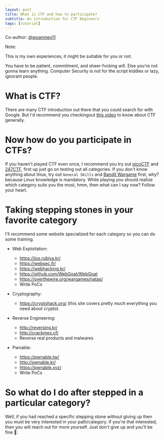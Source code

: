 ```yaml
---
layout: post
title: What is CTF and how to participate?
subtitle: An introduction for CTF Beginners
tags: [tutorial]
---
```


Co-author: [@woanmeo11](https://woanmeo11.github.io/)

Note:

<span class="color-orange">This is my own experiences, it might be suitable for you or not.</span>

<span class="color-orange">You have to be patient, commitment, and sheer-fvcking will. Else you're not gonna learn anything. Computer Security is not for the script kiddies or lazy, ignorant people.</span>

# What is CTF?

There are many CTF introduction out there that you could search for with Google. But I'd recommend you checkingout [this video](https://www.youtube.com/watch?v=8ev9ZX9J45A) to know about CTF generally.

# Now how do you participate in CTFs?

If you haven't played CTF even once, I recommend you try out [picoCTF](https://picoctf.org/) and [247CTF](https://247ctf.com/), first up just go on testing out all categories. If you don't know anything about linux, try out `General Skills` and [Bandit Wargame](https://overthewire.org/wargames/bandit/) first, why? because Linux knowledge is mandatory. While playing you should realize which category suits you the most, hmm, then what can I say now? Follow your heart.

# Taking stepping stones in your favorite category

I'll recommend some website specialized for each category so you can do some training.

- Web Exploitation:
    - https://los.rubiya.kr/
    - https://websec.fr/
    - https://webhacking.kr/
    - https://github.com/WebGoat/WebGoat
    - https://overthewire.org/wargames/natas/
    - Write PoCs

- Cryptography:
    - https://cryptohack.org/ (this site covers pretty much everything you need about crypto)

- Reverse Engineering:
    - http://reversing.kr/
    - http://crackmes.cf/
    - Reverse real products and malwares

- Pwnable:
    - https://pwnable.tw/
    - http://pwnable.kr/
    - https://pwnable.xyz/
    - Write PoCs

# So what do I do after stepped in a particular category?

Well, if you had reached a specific stepping stone without giving up then you must be very interested in your path/category. If you're that interested, then you will reach out for more yourself. Just don't give up and you'll be fine 🧸.
